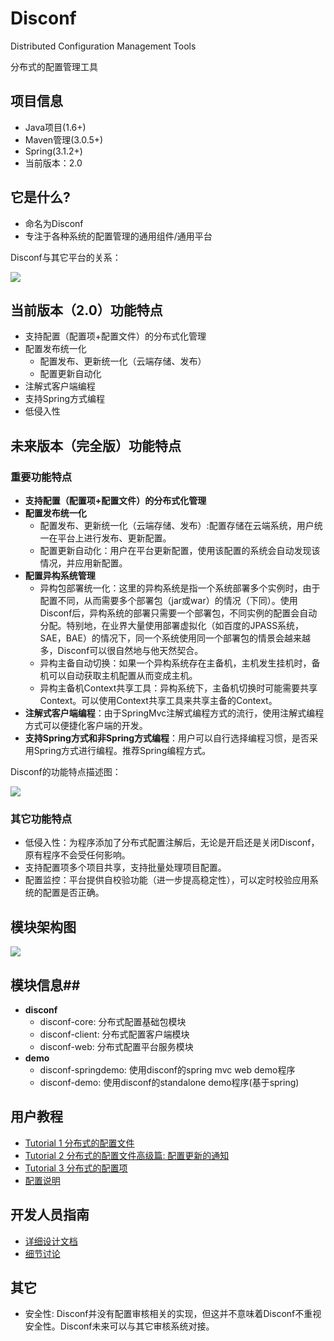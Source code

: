 Disconf
=======

Distributed Configuration Management Tools 

分布式的配置管理工具

## 项目信息 ##

- Java项目(1.6+)
- Maven管理(3.0.5+)
- Spring(3.1.2+)
- 当前版本：2.0

## 它是什么? ##

- 命名为Disconf
- 专注于各种系统的配置管理的通用组件/通用平台

Disconf与其它平台的关系：

![](http://ww3.sinaimg.cn/bmiddle/60c9620fgw1ehi7wwkedaj20pr0jqmyu.jpg)

## 当前版本（2.0）功能特点 ##

- 支持配置（配置项+配置文件）的分布式化管理
- 配置发布统一化
    - 配置发布、更新统一化（云端存储、发布）
    - 配置更新自动化
- 注解式客户端编程
- 支持Spring方式编程
- 低侵入性

## 未来版本（完全版）功能特点 ##

### 重要功能特点 ###

- **支持配置（配置项+配置文件）的分布式化管理**
- **配置发布统一化**
    - 配置发布、更新统一化（云端存储、发布）:配置存储在云端系统，用户统一在平台上进行发布、更新配置。
    - 配置更新自动化：用户在平台更新配置，使用该配置的系统会自动发现该情况，并应用新配置。
- **配置异构系统管理**
    - 异构包部署统一化：这里的异构系统是指一个系统部署多个实例时，由于配置不同，从而需要多个部署包（jar或war）的情况（下同）。使用Disconf后，异构系统的部署只需要一个部署包，不同实例的配置会自动分配。特别地，在业界大量使用部署虚拟化（如百度的JPASS系统，SAE，BAE）的情况下，同一个系统使用同一个部署包的情景会越来越多，Disconf可以很自然地与他天然契合。
    - 异构主备自动切换：如果一个异构系统存在主备机，主机发生挂机时，备机可以自动获取主机配置从而变成主机。
    - 异构主备机Context共享工具：异构系统下，主备机切换时可能需要共享Context。可以使用Context共享工具来共享主备的Context。
- **注解式客户端编程**：由于SpringMvc注解式编程方式的流行，使用注解式编程方式可以便捷化客户端的开发。
- **支持Spring方式和非Spring方式编程**：用户可以自行选择编程习惯，是否采用Spring方式进行编程。推荐Spring编程方式。

Disconf的功能特点描述图：

![](http://ww1.sinaimg.cn/bmiddle/60c9620fgw1ehi7wwkdtoj20nw0fz0uh.jpg)


### 其它功能特点 ###

- 低侵入性：为程序添加了分布式配置注解后，无论是开启还是关闭Disconf，原有程序不会受任何影响。
- 支持配置项多个项目共享，支持批量处理项目配置。
- 配置监控：平台提供自校验功能（进一步提高稳定性），可以定时校验应用系统的配置是否正确。

## 模块架构图  ##

![](http://ww3.sinaimg.cn/bmiddle/60c9620fgw1ehictqxgsaj20in0b0dh0.jpg)

## 模块信息##

- **disconf**
	- disconf-core: 分布式配置基础包模块
	- disconf-client: 分布式配置客户端模块
	- disconf-web: 分布式配置平台服务模块
- **demo**
	- disconf-springdemo: 使用disconf的spring mvc web demo程序
	- disconf-demo: 使用disconf的standalone demo程序(基于spring)

## 用户教程 ##

- [Tutorial 1 分布式的配置文件](https://github.com/knightliao/disconf/wiki/Tutorial1)
- [Tutorial 2 分布式的配置文件高级篇: 配置更新的通知](https://github.com/knightliao/disconf/wiki/Tutorial2)
- [Tutorial 3 分布式的配置项](https://github.com/knightliao/disconf/wiki/Tutorial3)
- [配置说明](https://github.com/knightliao/disconf/wiki/%E9%85%8D%E7%BD%AE%E8%AF%B4%E6%98%8E)

## 开发人员指南 ##

- [详细设计文档](https://github.com/knightliao/disconf/wiki/%E8%AF%A6%E7%BB%86%E8%AE%BE%E8%AE%A1%E6%96%87%E6%A1%A3)
- [细节讨论](https://github.com/knightliao/disconf/wiki/%E7%BB%86%E8%8A%82%E8%AE%A8%E8%AE%BA)

## 其它 ##

- 安全性: Disconf并没有配置审核相关的实现，但这并不意味着Disconf不重视安全性。Disconf未来可以与其它审核系统对接。

